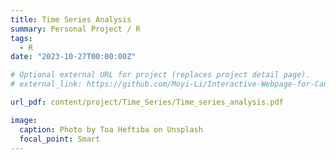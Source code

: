 ```yaml
---
title: Time Series Analysis
summary: Personal Project / R
tags:
  - R
date: "2023-10-27T00:00:00Z"

# Optional external URL for project (replaces project detail page).
# external_link: https://github.com/Moyi-Li/Interactive-Webpage-for-Cancer-Mortality-Analysis

url_pdf: content/project/Time_Series/Time_series_analysis.pdf

image:
  caption: Photo by Toa Heftiba on Unsplash
  focal_point: Smart
---
```

